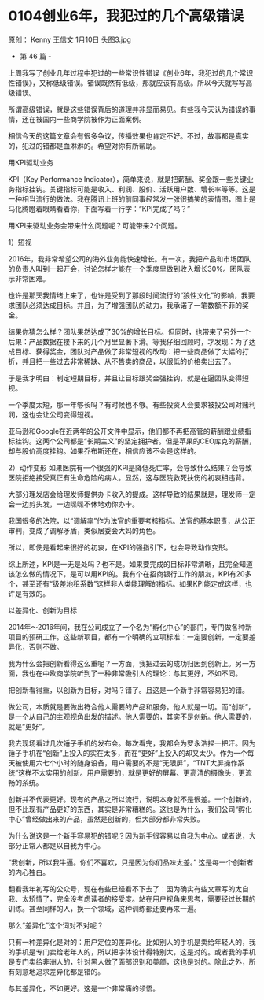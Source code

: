 # 0104创业6年，我犯过的几个高级错误

原创： Kenny  王信文  1月10日
头图3.jpg

- 第 46 篇 -

上周我写了创业几年过程中犯过的一些常识性错误《创业6年，我犯过的几个常识性错误》，又称低级错误。错误既然有低级，那就应该有高级。所以今天就写写高级错误。

所谓高级错误，就是这些错误背后的道理并非显而易见。有些我今天认为错误的事情，还在被国内一些商学院被作为正面案例。

相信今天的这篇文章会有很多争议，传播效果也肯定不好。不过，故事都是真实的，犯过的错都是血淋淋的。希望对你有所帮助。


用KPI驱动业务

KPI（Key Performance Indicator），简单来说，就是把薪酬、奖金跟一些关键业务指标挂钩。关键指标可能是收入、利润、股价、活跃用户数、增长率等等。这是一种相当流行的做法。我在腾讯上班的前同事经常发一张很搞笑的表情图，图上是马化腾瞪着眼睛看着你，下面写着一行字：“KPI完成了吗？”

用KPI来驱动业务会带来什么问题呢？可能带来2个问题。

1）短视

2016年，我非常希望公司的海外业务能快速增长。有一次，我把产品和市场团队的负责人叫到一起开会，讨论怎样才能在一个季度里做到收入增长30%。团队表示非常困难。

也许是那天我情绪上来了，也许是受到了那段时间流行的“狼性文化”的影响，我要求团队必须达成目标。并且，为了增强团队的动力，我承诺了一笔数额不菲的奖金。

结果你猜怎么样？团队果然达成了30%的增长目标。但同时，也带来了另外一个后果：产品数据在接下来的几个月里显著下滑。等我仔细回顾时，才发现：为了达成目标、获得奖金，团队对产品做了非常短视的改动：把一些商品做了大幅的打折，并且把一些过去非常稀缺、从不售卖的商品，以很低的价格卖出去了。

于是我才明白：制定短期目标，并且让目标跟奖金强挂钩，就是在逼团队变得短视。

一个季度太短，那一年够长吗？有时候也不够。有些投资人会要求被投公司对赌利润，这也会让公司变得短视。

亚马逊和Google在近两年的公开文件中显示，他们都不再把高管的薪酬跟业绩指标挂钩。这两个公司都是“长期主义”的坚定拥护者。但是苹果的CEO库克的薪酬，却与股价高度挂钩。如果乔布斯还在，相信应该不会是这样的。

2）动作变形
如果医院有一个很强的KPI是降低死亡率，会导致什么结果？会导致医院拒绝接受真正有生命危险的病人。显然，这与医院救死扶伤的初衷相违背。

大部分理发店会给理发师提供办卡收入的提成。这样导致的结果就是，理发师一定会一边剪头发，一边喋喋不休地劝你办卡。

我国很多的法院，以“调解率”作为法官的重要考核指标。法官的基本职责，从公正审判，变成了调解矛盾，类似居委会大妈的角色。

所以，即使是看起来很好的初衷，在KPI的强指引下，也会导致动作变形。

综上所述，KPI是一无是处吗？也不是。如果要完成的目标非常清晰，且完全知道该怎么做的情况下，是可以用KPI的。我有个在招商银行工作的朋友，KPI有20多个，甚至还有“级差地租系数”这样非人类能理解的指标。如果KPI能定成这样，也许是有效的。


以差异化、创新为目标

2014年～2016年间，我在公司成立了一个名为“孵化中心”的部门，专门做各种新项目的预研工作。这些新项目，都有一个明确的立项标准：一定要创新，一定要差异化，否则不做。

我为什么会把创新看得这么重呢？一方面，我把过去的成功归因到创新上。另一方面，我也在中欧商学院听到了一种非常吸引人的理论：与其更好，不如不同。

把创新看得重，以创新为目标，对吗？错了。且这是一个新手非常容易犯的错。

做公司，本质就是要做出符合他人需要的产品和服务。他人就是一切。而“创新”，是一个从自己的主观视角出发的描述。他人需要的，其实不是创新。他人需要的，就是“更好”。

我去现场看过几次锤子手机的发布会。每次看完，我都会为罗永浩捏一把汗。因为锤子手机在“创新”上投入的实在太多，而在“更好”上投入的却又太少。作为一个每天被使用六七个小时的随身设备，用户需要的不是“无限屏”，“TNT大屏操作系统”这样不太实用的创新。用户需要的，就是更好的屏幕、更高清的摄像头，更流畅的系统。

创新并不代表更好。现有的产品之所以流行，说明本身就不是很差。一个创新的，但不比现有产品更好的东西，其实是非常糟糕的。这也是为什么，我们公司“孵化中心”曾经做出来的产品，虽然是创新的，但大部分都非常失败。

为什么说这是一个新手容易犯的错呢？因为新手很容易以自我为中心。或者说，大部分正常人都是以自我为中心。

“我创新，所以我牛逼。你们不喜欢，只是因为你们品味太差。” 这是每一个创新者的内心独白。

翻看我年初写的公众号，现在有些已经看不下去了：因为确实有些文章写的太自我、太矫情了，完全没考虑读者的接受度。站在用户视角来思考，需要经过长期的训练。甚至同样的人，换一个领域，这种训练都还要再来一遍。

那么“差异化”这个词对不对呢？

只有一种差异化是对的：用户定位的差异化。比如别人的手机是卖给年轻人的，我的手机是专门卖给老年人的，所以把字体设计得特别大，这是对的。或者我的手机是专门卖给非洲人的，针对黑人做了面部识别和美颜，这也是对的。除此之外，所有刻意地追求差异化都是错的。

与其差异化，不如更好。这是一个非常痛的领悟。